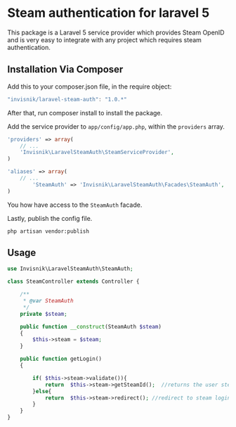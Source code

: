 # Steam authentication for laravel 5
This package is a Laravel 5 service provider which provides Steam OpenID and is very easy to integrate with any project which requires steam authentication.

## Installation Via Composer
Add this to your composer.json file, in the require object:

```javascript
"invisnik/laravel-steam-auth": "1.0.*"
```

After that, run composer install to install the package.

Add the service provider to `app/config/app.php`, within the `providers` array.

```php
'providers' => array(
	// ...
	'Invisnik\LaravelSteamAuth\SteamServiceProvider',
)
```

```php
'aliases' => array(
	// ...
        'SteamAuth' => 'Invisnik\LaravelSteamAuth\Facades\SteamAuth',
)
```
You how have access to the `SteamAuth` facade.

Lastly, publish the config file.
```
php artisan vendor:publish
```
## Usage
```php
use Invisnik\LaravelSteamAuth\SteamAuth;

class SteamController extends Controller {

    /**
     * @var SteamAuth
     */
    private $steam;

    public function __construct(SteamAuth $steam)
    {
        $this->steam = $steam;
    }

	public function getLogin()
	{

        if( $this->steam->validate()){
            return  $this->steam->getSteamId();  //returns the user steamid
        }else{
            return  $this->steam->redirect(); //redirect to steam login page
        }
	}
}
```
